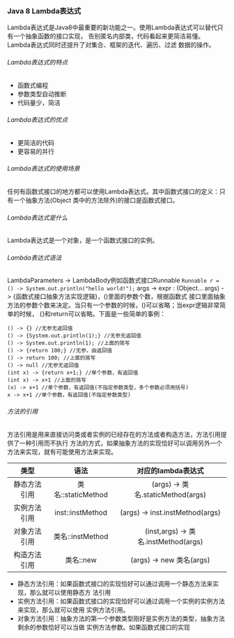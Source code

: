 ### Java 8 Lambda表达式
Lambda表达式是Java8中最重要的新功能之一。使用Lambda表达式可以替代只有一个抽象函数的接口实现，
告别匿名内部类，代码看起来更简洁易懂。Lambda表达式同时还提升了对集合、框架的迭代、遍历、过滤
数据的操作。

###### Lambda表达式的特点
* 函数式编程
* 参数类型自动推断
* 代码量少，简洁

###### Lambda表达式的优点
* 更简洁的代码
* 更容易的并行

###### Lambda表达式的使用场景
任何有函数式接口的地方都可以使用Lambda表达式。其中函数式接口的定义：只有一个抽象方法(Object
类中的方法除外)的接口是函数式接口。

###### Lambda表达式是什么
Lambda表达式是一个对象，是一个函数式接口的实例。

###### Lambda表达式语法
LambdaParameters -> LambdaBody例如函数式接口Runnable
```Runnable r = () -> System.out.println("hello world!");```
args -> expr : (Object... args) -> {函数式接口抽象方法实现逻辑}，()里面的参数个数，根据函数式
接口里面抽象方法的参数个数来决定。当只有一个参数的时候，()可以省略；当expr逻辑非常简单的时候，
{}和return可以省略。下面是一些简单的事例：
```
() -> {} //无参无返回值
() -> {System.out.println(1);} //无参无返回值
() -> System.out.println(1); //上面的简写
() -> {return 100;} //无参，由返回值
() -> return 100; //上面的简写
() -> null //无参无返回值
(int x) -> {return x+1;} //单个参数，有返回值
(int x) -> x+1 //上面的简写
(x) -> x+1 //单个参数，有返回值(不指定参数类型，多个参数必须用括号)
x -> x+1 //单个参数，有返回值(不指定参数类型)
```

###### 方法的引用
方法引用是用来直接访问类或者实例的已经存在的方法或者构造方法，方法引用提供了一种引用而不执行
方法的方式，如果抽象方法的实现恰好可以调用另外一个方法来实现，就有可能使用方法来实现。

|类型|语法|对应的lambda表达式|
|:--------:|:----------------:|:----------------:|
|静态方法引用|类名::staticMethod|(args) -> 类名.staticMethod(args)|
|实例方法引用|inst::instMethod|(args) -> inst.instMethod(args)|
|对象方法引用|类名::instMethod|(inst,args) -> 类名.instMethod(args)|
|构造方法引用|类名::new|(args) -> new 类名(args)|

* 静态方法引用：如果函数式接口的实现恰好可以通过调用一个静态方法来实现，那么就可以使用静态方
法引用
* 实例方法引用：如果函数式接口的实现恰好可以通过调用一个实例的实例方法来实现，那么就可以使用
实例方法引用。
* 对象方法引用：抽象方法的第一个参数类型刚好是实例方法的类型，抽象方法剩余的参数恰好可以当做
实例方法参数。如果函数式接口的实现